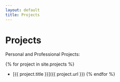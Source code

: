 ```yaml
---
layout: default
title: Projects
---
```


# Projects

Personal and Professional Projects:


{% for project in site.projects %}
- [{{ project.title }}]({{ project.url }})
{% endfor %}
